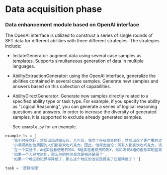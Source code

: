 # Data acquisition phase

### Data enhancement module based on OpenAI interface

The OpenAI interface is utilized to construct a series of single rounds of SFT data for different abilities with three different strategies. The strategies include:

+ ImitateGenerator: augment data using several case samples as templates. Supports simultaneous generation of data in multiple languages.
+ AbilityExtractionGenerator: using the OpenAI interface, generalize the abilities contained in several case samples. Generate new samples and answers based on this collection of capabilities.
+ AbilityDirectGenerator: Generate new samples directly related to a specified ability type or task type. For example, if you specify the ability as "Logical Reasoning", you can generate a series of logical reasoning questions and answers. In order to increase the diversity of generated samples, it is supported to exclude already generated samples.
  
  See `example.py` for an example.

 ```python
example_ls = [
    '我小时候吃虾，然后出现过敏反应。几年后，我吃了带有章鱼的虾，然后出现了更严重的过敏反应。每次我去那些有强烈虾味的餐馆，我都会一贯性地出现过敏反应。这可以推断出：',
    '小明观察到他周围的人们都喜欢吃巧克力。因此，他得出结论：所有人都喜欢吃巧克力。请问这个结论是否可靠？如果可靠，可以如何解释这种观察结果？如果不可靠，应该如何修正这个结论？',
    '在一个实验中，A组实验者使用药物X，B组实验者使用药物Y。最后发现A组的痊愈率明显高于B组。基于这一结果，我们可以得出什么结论？',
    '如果一个人经常迟到，那么他的时间观念是强还是弱？',
    '如果一个地区的犯罪率降低了，那么这个地区的治安是提高了还是降低了？']

task = '逻辑推理'
 ```